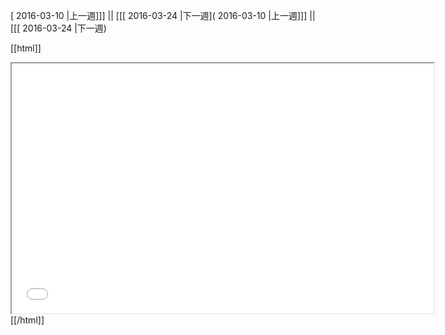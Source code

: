 [ 2016-03-10 |上一週]]] || [[[ 2016-03-24 |下一週]( 2016-03-10 |上一週]]] || [[[ 2016-03-24 |下一週)



[[html]]
<iframe src='<http://pad.hackingthursday.org>  ?showControls=true&showChat=true&showLineNumbers=true&useMonospaceFont=false' width=675 height=400></iframe>
[[/html]]
